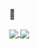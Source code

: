 ### :japanese_ogre:

<a href="">
  <img align="center" src="https://github-readme-stats.vercel.app/api?username=aydin-due&show_icons=true&card_width=50" />
</a>
<a href="https://github.com/aydin-due/github-readme-stats">
  <img align="center" src="https://github-readme-stats.vercel.app/api/top-langs/?username=aydin-due&langs_count=8&layout=compact" />
</a>
